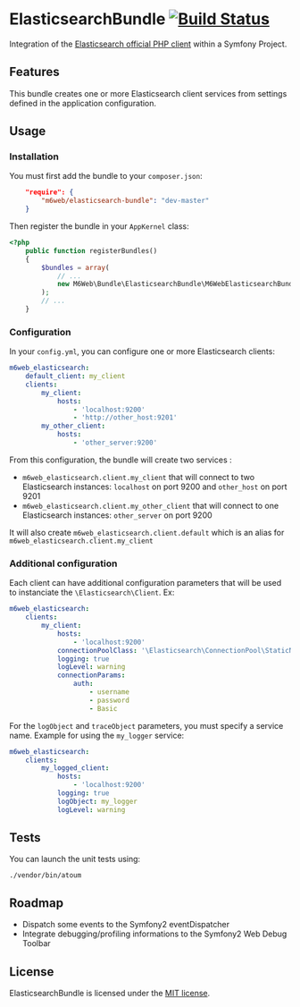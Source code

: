 # ElasticsearchBundle [![Build Status](https://travis-ci.org/M6Web/ElasticsearchBundle.png?branch=master)](https://travis-ci.org/M6Web/ElasticsearchBundle)

Integration of the [Elasticsearch official PHP client](http://github.com/elasticsearch/elasticsearch-php) within a Symfony Project.

## Features

This bundle creates one or more Elasticsearch client services from settings defined in the application configuration.

## Usage

### Installation

You must first add the bundle to your `composer.json`:

```json
    "require": {
        "m6web/elasticsearch-bundle": "dev-master"
    }
```

Then register the bundle in your `AppKernel` class:

```php
<?php
    public function registerBundles()
    {
        $bundles = array(
            // ...
            new M6Web\Bundle\ElasticsearchBundle\M6WebElasticsearchBundle(),
        );
        // ...
    }
```


### Configuration

In your `config.yml`, you can configure one or more Elasticsearch clients:

``` yml
m6web_elasticsearch:
    default_client: my_client
    clients:
        my_client:
            hosts:
                - 'localhost:9200'
                - 'http://other_host:9201'
        my_other_client:
            hosts:
                - 'other_server:9200'
```

From this configuration, the bundle will create two services : 

- `m6web_elasticsearch.client.my_client` that will connect to two Elasticsearch instances: `localhost` on port 9200 and `other_host` on port 9201
- `m6web_elasticsearch.client.my_other_client` that will connect to one Elasticsearch instances: `other_server` on port 9200

It will also create `m6web_elasticsearch.client.default` which is an alias for `m6web_elasticsearch.client.my_client` 

### Additional configuration

Each client can have additional configuration parameters that will be used to instanciate the `\Elasticsearch\Client`. Ex:

``` yml
m6web_elasticsearch:
    clients:
        my_client:
            hosts:
                - 'localhost:9200'
            connectionPoolClass: '\Elasticsearch\ConnectionPool\StaticNoPingConnectionPool'
            logging: true
            logLevel: warning
            connectionParams: 
                auth:
                    - username
                    - password
                    - Basic
```

For the `logObject` and `traceObject` parameters, you must specify a service name. Example for using the `my_logger` service:
``` yml
m6web_elasticsearch:
    clients:
        my_logged_client:
            hosts:
                - 'localhost:9200'
            logging: true
            logObject: my_logger
            logLevel: warning
```

## Tests

You can launch the unit tests using: 

```
./vendor/bin/atoum
```

## Roadmap

- Dispatch some events to the Symfony2 eventDispatcher
- Integrate debugging/profiling informations to the Symfony2 Web Debug Toolbar

## License

ElasticsearchBundle is licensed under the [MIT license](LICENSE).